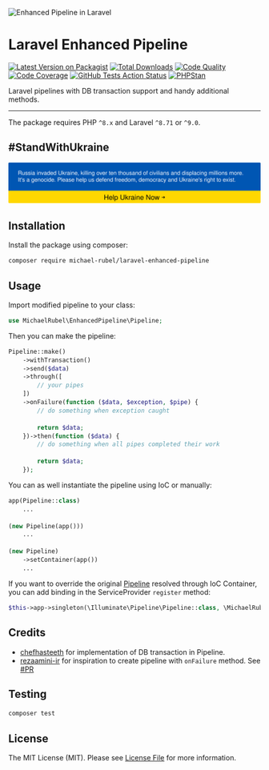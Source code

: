 ![Enhanced Pipeline in Laravel](https://user-images.githubusercontent.com/37669560/172863061-f51a08ae-01fc-40b3-995f-69138feb0380.png)

# Laravel Enhanced Pipeline
[![Latest Version on Packagist](https://img.shields.io/packagist/v/michael-rubel/laravel-enhanced-pipeline.svg?style=flat-square&logo=packagist)](https://packagist.org/packages/michael-rubel/laravel-enhanced-pipeline)
[![Total Downloads](https://img.shields.io/packagist/dt/michael-rubel/laravel-enhanced-pipeline.svg?style=flat-square&logo=packagist)](https://packagist.org/packages/michael-rubel/laravel-enhanced-pipeline)
[![Code Quality](https://img.shields.io/scrutinizer/quality/g/michael-rubel/laravel-enhanced-pipeline.svg?style=flat-square&logo=scrutinizer)](https://scrutinizer-ci.com/g/michael-rubel/laravel-enhanced-pipeline/?branch=main)
[![Code Coverage](https://img.shields.io/scrutinizer/coverage/g/michael-rubel/laravel-enhanced-pipeline.svg?style=flat-square&logo=scrutinizer)](https://scrutinizer-ci.com/g/michael-rubel/laravel-enhanced-pipeline/?branch=main)
[![GitHub Tests Action Status](https://img.shields.io/github/workflow/status/michael-rubel/laravel-enhanced-pipeline/run-tests/main?style=flat-square&label=tests&logo=github)](https://github.com/michael-rubel/laravel-enhanced-pipeline/actions)
[![PHPStan](https://img.shields.io/github/workflow/status/michael-rubel/laravel-enhanced-pipeline/phpstan/main?style=flat-square&label=larastan&logo=laravel)](https://github.com/michael-rubel/laravel-enhanced-pipeline/actions)

Laravel pipelines with DB transaction support and handy additional methods.

---

The package requires PHP `^8.x` and Laravel `^8.71` or `^9.0`.

## #StandWithUkraine
[![SWUbanner](https://raw.githubusercontent.com/vshymanskyy/StandWithUkraine/main/banner2-direct.svg)](https://github.com/vshymanskyy/StandWithUkraine/blob/main/docs/README.md)

## Installation
Install the package using composer:
```bash
composer require michael-rubel/laravel-enhanced-pipeline
```

## Usage
Import modified pipeline to your class:
```php
use MichaelRubel\EnhancedPipeline\Pipeline;
```

Then you can make the pipeline:
```php
Pipeline::make()
    ->withTransaction()
    ->send($data)
    ->through([
        // your pipes
    ])
    ->onFailure(function ($data, $exception, $pipe) {
        // do something when exception caught

        return $data;
    })->then(function ($data) {
        // do something when all pipes completed their work

        return $data;
    });
```

You can as well instantiate the pipeline using IoC or manually:
```php
app(Pipeline::class)
    ...

(new Pipeline(app()))
    ...

(new Pipeline)
    ->setContainer(app())
    ...
```

If you want to override the original [Pipeline](https://github.com/laravel/framework/blob/9.x/src/Illuminate/Pipeline/Pipeline.php) resolved through IoC Container, you can add binding in the ServiceProvider `register` method:
```php
$this->app->singleton(\Illuminate\Pipeline\Pipeline::class, \MichaelRubel\EnhancedPipeline\Pipeline::class);
```

## Credits
- [chefhasteeth](https://github.com/chefhasteeth) for implementation of DB transaction in Pipeline.
- [rezaamini-ir](https://github.com/rezaamini-ir) for inspiration to create pipeline with `onFailure` method. See [#PR](https://github.com/laravel/framework/pull/42634)

## Testing
```bash
composer test
```

## License
The MIT License (MIT). Please see [License File](LICENSE.md) for more information.
